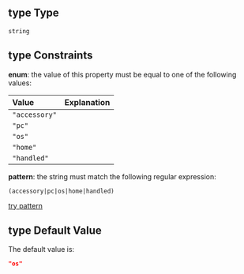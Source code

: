## type Type

`string`

## type Constraints

**enum**: the value of this property must be equal to one of the following values:

| Value         | Explanation |
| :------------ | :---------- |
| `"accessory"` |             |
| `"pc"`        |             |
| `"os"`        |             |
| `"home"`      |             |
| `"handled"`   |             |

**pattern**: the string must match the following regular expression: 

```regexp
(accessory|pc|os|home|handled)
```

[try pattern](https://regexr.com/?expression=\(accessory%7Cpc%7Cos%7Chome%7Chandled\) "try regular expression with regexr.com")

## type Default Value

The default value is:

```json
"os"
```
